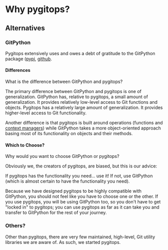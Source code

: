 # Why pygitops?

## Alternatives

### GitPython

Pygitops extensively uses and owes a debt of gratitude to the GitPython package ([pypi](https://pypi.org/project/GitPython/), [github](https://github.com/gitpython-developers/GitPython).

#### Differences

What is the difference between GitPython and pygitops?

The primary difference between GitPython and pygitops is one of generalization.
GitPython has, relative to pygitops, a small amount of generalization. It provides relatively low-level access to Git functions and objects.
Pygitops has a relatively large amount of generalization. It provides higher-level access to Git functionality.

Another difference is that pygitops is built around operations (functions and [context managers](https://docs.python.org/3/reference/datamodel.html#context-managers)) while
GitPython takes a more object-oriented approach basing most of its functionality on objects and their methods.

#### Which to Choose?

Why would you want to choose GitPython or pygitops?

Obviously we, the creators of pygitops, are biased, but this is our advice:

If pygitops has the functionality you need... use it! If not, use GitPython (which is almost certain to have the functionality you need).

Because we have designed pygitops to be highly compatible with GitPython, you should not feel like you have to choose one or the other.
If you use pygitops, you will be using GitPython too, so you don't have to get "locked in" to pygitops; you can use pygitops as far as it can take you and
transfer to GitPython for the rest of your journey.

### Others?

Other than pygitops, there are very few maintained, high-level, Git utility libraries we are aware of. As such, we started pygitops.
